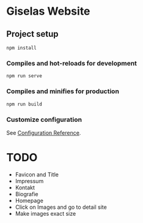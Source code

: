 # Giselas Website

## Project setup
```
npm install
```

### Compiles and hot-reloads for development
```
npm run serve
```

### Compiles and minifies for production
```
npm run build
```

### Customize configuration
See [Configuration Reference](https://cli.vuejs.org/config/).

# TODO

- Favicon and Title
- Impressum
- Kontakt
- Biografie
- Homepage
- Click on Images and go to detail site
- Make images exact size

